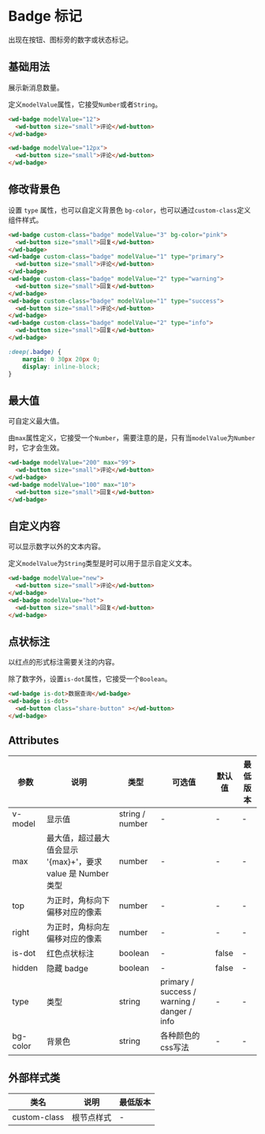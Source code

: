<frame/>

# Badge 标记


出现在按钮、图标旁的数字或状态标记。

## 基础用法

展示新消息数量。

定义`modelValue`属性，它接受`Number`或者`String`。

```html
<wd-badge modelValue="12">
  <wd-button size="small">评论</wd-button>
</wd-badge>

<wd-badge modelValue="12px">
  <wd-button size="small">评论</wd-button>
</wd-badge>
```

## 修改背景色

设置 `type` 属性，也可以自定义背景色 `bg-color`，也可以通过`custom-class`定义组件样式。

```html
<wd-badge custom-class="badge" modelValue="3" bg-color="pink">
  <wd-button size="small">回复</wd-button>
</wd-badge>
<wd-badge custom-class="badge" modelValue="1" type="primary">
  <wd-button size="small">评论</wd-button>
</wd-badge>
<wd-badge custom-class="badge" modelValue="2" type="warning">
  <wd-button size="small">回复</wd-button>
</wd-badge>
<wd-badge custom-class="badge" modelValue="1" type="success">
  <wd-button size="small">评论</wd-button>
</wd-badge>
<wd-badge custom-class="badge" modelValue="2" type="info">
  <wd-button size="small">回复</wd-button>
</wd-badge>
```

```scss
:deep(.badge) {
    margin: 0 30px 20px 0;
    display: inline-block;
}
```

## 最大值

可自定义最大值。

由`max`属性定义，它接受一个`Number`，需要注意的是，只有当`modelValue`为`Number`时，它才会生效。

```html
<wd-badge modelValue="200" max="99">
  <wd-button size="small">评论</wd-button>
</wd-badge>
<wd-badge modelValue="100" max="10">
  <wd-button size="small">回复</wd-button>
</wd-badge>
```


## 自定义内容

可以显示数字以外的文本内容。

 定义`modelValue`为`String`类型是时可以用于显示自定义文本。

```html
<wd-badge modelValue="new">
  <wd-button size="small">评论</wd-button>
</wd-badge>
<wd-badge modelValue="hot">
  <wd-button size="small">回复</wd-button>
</wd-badge>
```

## 点状标注

以红点的形式标注需要关注的内容。

 除了数字外，设置`is-dot`属性，它接受一个`Boolean`。

```html
<wd-badge is-dot>数据查询</wd-badge>
<wd-badge is-dot>
  <wd-button class="share-button" ></wd-button>
</wd-badge>
```

## Attributes

| 参数 | 说明 | 类型 | 可选值 | 默认值 | 最低版本 |
|-----|------|-----|-------|-------|---------|
| v-model | 显示值 | string / number | - | - | - | - |
| max | 最大值，超过最大值会显示 '{max}+'，要求 value 是 Number 类型 | number | - | - | - |
| top | 为正时，角标向下偏移对应的像素 | number | - | - | - |
| right | 为正时，角标向左偏移对应的像素 | number | - | - | - |
| is-dot | 红色点状标注 | boolean | - | false | - |
| hidden | 隐藏 badge | boolean | - | false | - |
| type | 类型 | string | primary / success / warning / danger / info | - | - |
| bg-color | 背景色 | string | 各种颜色的css写法 | - | - |

## 外部样式类

| 类名 | 说明 | 最低版本 |
|-----|------|--------|
| custom-class | 根节点样式 | - |